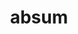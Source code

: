 ---
title: absum
meaning: to be away
ch: eleven
pos: verb
inf: abesse
conjugation: irregular
derivative: absent
f1: yes
f: yes
---